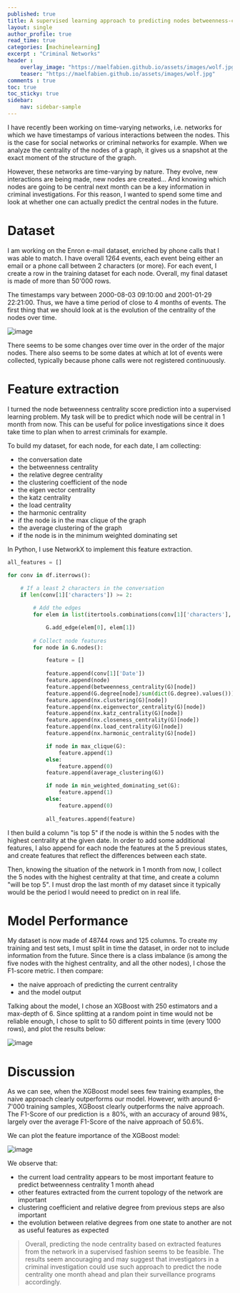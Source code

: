 ```yaml
---
published: true
title: A supervised learning approach to predicting nodes betweenness-centrality in time-varying networks
layout: single
author_profile: true
read_time: true
categories: [machinelearning]
excerpt : "Criminal Networks"
header :
    overlay_image: "https://maelfabien.github.io/assets/images/wolf.jpg"
    teaser: "https://maelfabien.github.io/assets/images/wolf.jpg"
comments : true
toc: true
toc_sticky: true
sidebar:
    nav: sidebar-sample
---
```


I have recently been working on time-varying networks, i.e. networks for which we have timestamps of various interactions between the nodes. This is the case for social networks or criminal networks for example. When we analyze the centrality of the nodes of a graph, it gives us a snapshot at the exact moment of the structure of the graph.

However, these networks are time-varying by nature. They evolve, new interactions are being made, new nodes are created... And knowing which nodes are going to be central next month can be a key information in criminal investigations. For this reason, I wanted to spend some time and look at whether one can actually predict the central nodes in the future.

<script type="text/javascript" async
src="https://cdn.mathjax.org/mathjax/latest/MathJax.js?config=TeX-MML-AM_CHTML">
</script>

# Dataset

I am working on the Enron e-mail dataset, enriched by phone calls that I was able to match. I have overall 1264 events, each event being either an email or a phone call between 2 characters (or more). For each event, I create a row in the training dataset for each node. Overall, my final dataset is made of more than 50'000 rows.

The timestamps vary between 2000-08-03 09:10:00 and 2001-01-29 22:21:00. Thus, we have a time period of close to 4 months of events. The first thing that we should look at is the evolution of the centrality of the nodes over time.

![image](https://maelfabien.github.io/assets/images/node_evol.png)

There seems to be some changes over time over in the order of the major nodes. There also seems to be some dates at which at lot of events were collected, typically because phone calls were not registered continuously.

# Feature extraction

I turned the node betweenness centrality score prediction into a supervised learning problem. My task will be to predict which node will be central in 1 month from now. This can be useful for police investigations since it does take time to plan when to arrest criminals for example.

To build my dataset, for each node, for each date, I am collecting:
- the conversation date
- the betweenness centrality
- the relative degree centrality
- the clustering coefficient of the node
- the eigen vector centrality
- the katz centrality
- the load centrality
- the harmonic centrality
- if the node is in the max clique of the graph
- the average clustering of the graph
- if the node is in the minimum weighted dominating set

In Python, I use NetworkX to implement this feature extraction.

```python
all_features = []

for conv in df.iterrows():
    
    # If a least 2 characters in the conversation
    if len(conv[1]['characters']) >= 2:

    	# Add the edges
        for elem in list(itertools.combinations(conv[1]['characters'], 2)):

            G.add_edge(elem[0], elem[1])
            
        # Collect node features
        for node in G.nodes():

            feature = []
            
            feature.append(conv[1]['Date'])
            feature.append(node)
            feature.append(betweenness_centrality(G)[node])
            feature.append(G.degree[node]/sum(dict(G.degree).values()))
            feature.append(nx.clustering(G)[node])
            feature.append(nx.eigenvector_centrality(G)[node])
            feature.append(nx.katz_centrality(G)[node])
            feature.append(nx.closeness_centrality(G)[node])
            feature.append(nx.load_centrality(G)[node])
            feature.append(nx.harmonic_centrality(G)[node])

            if node in max_clique(G):
                feature.append(1)
            else:
                feature.append(0)
            feature.append(average_clustering(G))

            if node in min_weighted_dominating_set(G):
                feature.append(1)
            else:
                feature.append(0)
                
            all_features.append(feature)
```

I then build a column "is top 5" if the node is within the 5 nodes with the highest centrality at the given date. In order to add some additional features, I also append for each node the features at the 5 previous states, and create features that reflect the differences between each state.

Then, knowing the situation of the network in 1 month from now, I collect the 5 nodes with the highest centrality at that time, and create a column "will be top 5". I must drop the last month of my dataset since it typically would be the period I would neeed to predict on in real life.

# Model Performance

My dataset is now made of 48744 rows and 125 columns. To create my training and test sets, I must split in time the dataset, in order not to include information from the future. Since there is a class imbalance (is among the five nodes with the highest centrality, and all the other nodes), I chose the F1-score metric. I then compare:
- the naive approach of predicting the current centrality 
- and the model output

Talking about the model, I chose an XGBoost with 250 estimators and a max-depth of 6. Since splitting at a random point in time would not be reliable enough, I chose to split to 50 different points in time (every 1000 rows), and plot the results below:

![image](https://maelfabien.github.io/assets/images/evol_node.png)

# Discussion

As we can see, when the XGBoost model sees few training examples, the naive approach clearly outperforms our model. However, with around 6-7'000 training samples, XGBoost clearly outperforms the naive approach. The F1-Score of our prediction is ± 80%, with an accuracy of around 98%, largely over the average F1-Score of the naive approach of 50.6%. 

We can plot the feature importance of the XGBoost model:

![image](https://maelfabien.github.io/assets/images/feat_imp.png)

We observe that:
- the current load centrality appears to be most important feature to predict betweenness centrality 1 month ahead
- other features extracted from the current topology of the network are important
- clustering coefficient and relative degree from previous steps are also important
- the evolution between relative degrees from one state to another are not as useful features as expected

> Overall, predicting the node centrality based on extracted features from the network in a supervised fashion seems to be feasible. The results seem ancouraging and may suggest that investigators in a criminal investigation could use such approach to predict the node centrality one month ahead and plan their surveillance programs accordingly.  
